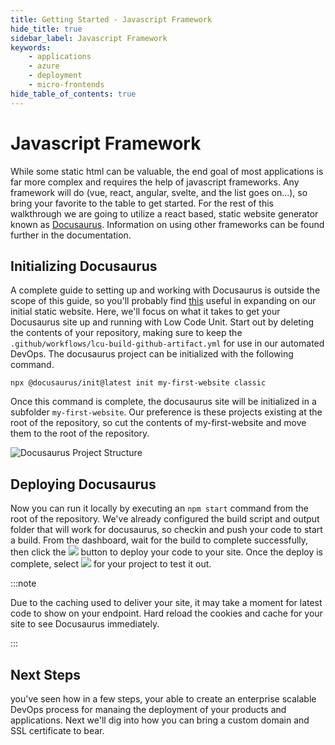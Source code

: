 ```yaml
---
title: Getting Started - Javascript Framework
hide_title: true
sidebar_label: Javascript Framework
keywords:
    - applications
    - azure
    - deployment
    - micro-frontends
hide_table_of_contents: true
---
```


# Javascript Framework

While some static html can be valuable, the end goal of most applications is far more complex and requires the help of javascript frameworks.  Any framework will do (vue, react, angular, svelte, and the list goes on...), so bring your favorite to the table to get started.  For the rest of this walkthrough we are going to utilize a react based, static website generator known as [Docusaurus](https://docusaurus.io/docs/).  Information on using other frameworks can be found further in the documentation.

## Initializing Docusaurus

A complete guide to setting up and working with Docusaurus is outside the scope of this guide, so you'll probably find [this](https://docusaurus.io/docs/) useful in expanding on our initial static website.  Here, we'll focus on what it takes to get your Docusaurus site up and running with Low Code Unit.  Start out by deleting the contents of your repository, making sure to keep the `.github/workflows/lcu-build-github-artifact.yml` for use in our automated DevOps.  The docusaurus project can be initialized with the following command.

```console
npx @docusaurus/init@latest init my-first-website classic
```

Once this command is complete, the docusaurus site will be initialized in a subfolder `my-first-website`.  Our preference is these projects existing at the root of the repository, so cut the contents of my-first-website and move them to the root of the repository.

![Docusaurus Project Structure](/img/screenshots/docusaurus-project-structure.png)

## Deploying Docusaurus

Now you can run it locally by executing an `npm start` command from the root of the repository.  We've already configured the build script and output folder that will work for docusaurus, so checkin and push your code to start a build.  From the dashboard, wait for the build to complete successfully, then click the <img src="/img/screenshots/deploy-latest-button.png" class="text-image" /> button to deploy your code to your site.  Once the deploy is complete, select <img src="/img/screenshots/launch-button.png" class="text-image" /> for your project to test it out.

:::note

Due to the caching used to deliver your site, it may take a moment for latest code to show on your endpoint.  Hard reload the cookies and cache for your site to see Docusaurus immediately.

:::

## Next Steps

you've seen how in a few steps, your able to create an enterprise scalable DevOps process for manaing the deployment of your products and applications.  Next we'll dig into how you can bring a custom domain and SSL certificate to bear.
